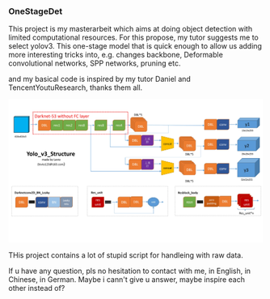 ### OneStageDet

This project is my masterarbeit which aims at doing object detection with limited computational resources.
For this propose, my tutor suggests me to select yolov3. This one-stage model that is quick enough to allow us
adding more interesting tricks into, e.g. changes backbone, Deformable convolutional networks, SPP networks, pruning etc.

and my basical code is inspired by my tutor Daniel and TencentYoutuResearch, thanks them all.

![avatar](https://github.com/IrisDinge/Script4DOTA/blob/master/out.jpg)

THis project contains a lot of stupid script for handleing with raw data.

If u have any question, pls no hesitation to contact with me, in English, in Chinese, in German. Maybe i cann't give u answer, maybe inspire
each other instead of?

